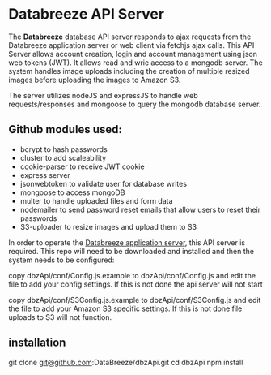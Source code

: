 # Databreeze API Server

The **Databreeze** database API server responds to ajax requests from the Databreeze application server or web client via fetchjs ajax calls. This API Server allows account creation, login and account management using json web tokens (JWT). It allows read and wrie access to a mongodb server. The system handles image uploads including the creation of multiple resized images before uploading the images to Amazon S3.

The server utilizes nodeJS and expressJS to handle web requests/responses and mongoose to query the mongodb database server.

## Github modules used:
* bcrypt to hash passwords
* cluster to add scaleability
* cookie-parser to receive JWT cookie
* express server
* jsonwebtoken to validate user for database writes
* mongoose to access mongoDB
* multer to handle uploaded files and form data
* nodemailer to send password reset emails that allow users to reset their passwords
* S3-uploader to resize images and upload them to S3

In order to operate the [Databreeze application server](https://github.com/DataBreeze/dbz), this API server is required. This repo will need to be downloaded and installed and then the system needs to be configured:

copy dbzApi/conf/Config.js.example to dbzApi/conf/Config.js and edit the file to add your config settings. If this is not done the api server will not start

copy dbzApi/conf/S3Config.js.example to dbzApi/conf/S3Config.js and edit the file to add your Amazon S3 specific settings. If this is not done file uploads to S3 will not function.

## installation
git clone git@github.com:DataBreeze/dbzApi.git
cd dbzApi
npm install
